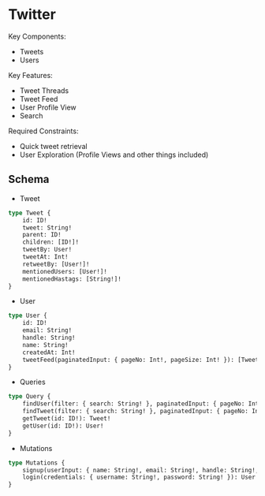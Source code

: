 # Twitter

Key Components:
* Tweets
* Users

Key Features:
* Tweet Threads
* Tweet Feed
* User Profile View
* Search

Required Constraints:
* Quick tweet retrieval
* User Exploration (Profile Views and other things included)

## Schema

- Tweet
```clojure
type Tweet {
    id: ID!
    tweet: String!
    parent: ID!
    children: [ID!]!
    tweetBy: User!
    tweetAt: Int!
    retweetBy: [User!]!
    mentionedUsers: [User!]!
    mentionedHastags: [String!]!
}
```

- User
```clojure
type User {
    id: ID!
    email: String!
    handle: String!
    name: String!
    createdAt: Int!
    tweetFeed(paginatedInput: { pageNo: Int!, pageSize: Int! }): [Tweet!]!
}
```

- Queries
```clojure
type Query {
    findUser(filter: { search: String! }, paginatedInput: { pageNo: Int!, pageSize: Int! }): [User!]! @authenticated
    findTweet(filter: { search: String! }, paginatedInput: { pageNo: Int!, pageSize: Int! }): [Tweet!]! @authenticated
    getTweet(id: ID!): Tweet!
    getUser(id: ID!): User!
}
```

- Mutations
```clojure
type Mutations {
    signup(userInput: { name: String!, email: String!, handle: String!, password: String! }): User!
    login(credentials: { username: String!, password: String! }): User!
}
```
